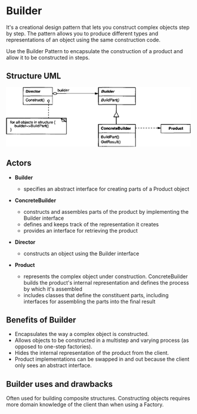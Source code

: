 # Builder

It's a creational design pattern that lets you construct complex objects step by step. The pattern allows you to produce different types and representations of an object using the same construction code.

Use the Builder Pattern to encapsulate the construction of a product and allow it to be constructed in steps.

## Structure UML

![](../../../umls/builder.jpg)

## Actors

- **Builder**

  - specifies an abstract interface for creating parts of a Product object

- **ConcreteBuilder**

  - constructs and assembles parts of the product by implementing the Builder interface
  - defines and keeps track of the representation it creates
  - provides an interface for retrieving the product

- **Director**

  - constructs an object using the Builder interface

- **Product**
  - represents the complex object under construction. ConcreteBuilder builds the product's internal representation and defines the process by which it's assembled
  - includes classes that define the constituent parts, including interfaces for assembling the parts into the final result

## Benefits of Builder

- Encapsulates the way a complex object is constructed.
- Allows objects to be constructed in a multistep and varying process (as opposed to one-step factories).
- Hides the internal representation of the product from the client.
- Product implementations can be swapped in and out because the client only sees an abstract interface.

## Builder uses and drawbacks

Often used for building composite structures.
Constructing objects requires more domain knowledge of the client than when using a Factory.
